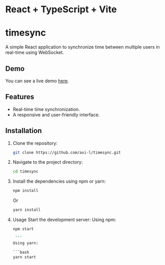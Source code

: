 # React + TypeScript + Vite

# timesync

A simple React application to synchronize time between multiple users in real-time using WebSocket.

## Demo

You can see a live demo [here](avi-timesync.vercel.app).

## Features

- Real-time time synchronization.
- A responsive and user-friendly interface.

## Installation

1. Clone the repository:

   ```bash
   git clone https://github.com/avi-l/timesync.git

   ```

1. Navigate to the project directory:

   ```bash
   cd timesync

   ```

1. Install the dependencies using npm or yarn:

   ```bash
   npm install

   ```

   Or

   ```bash
   yarn install

   ```

1. Usage
   Start the development server:
   Using npm:

   ````bash
   npm start

    ```
   Using yarn:

   ```bash
   yarn start


   ````
